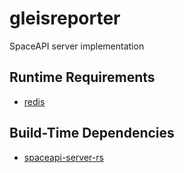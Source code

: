 # gleisreporter
SpaceAPI server implementation

## Runtime Requirements
- [redis](https://redis.io)

## Build-Time Dependencies
- [spaceapi-server-rs](https://github.com/spaceapi-community/spaceapi-server-rs)
